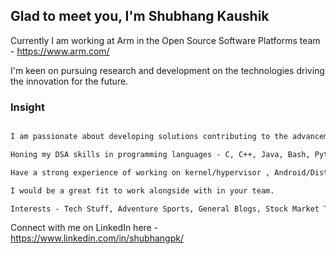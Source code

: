 ## Glad to meet you, I'm Shubhang Kaushik 

Currently I am working at Arm in the Open Source Software Platforms team - https://www.arm.com/

I'm keen on pursuing research and development on the technologies driving the innovation for the future.


### Insight

```markdown

I am passionate about developing solutions contributing to the advancements in Mobile Computing with Artifitial Intelligence capabilities. 

Honing my DSA skills in programming languages - C, C++, Java, Bash, Python 

Have a strong experience of working on kernel/hypervisor , Android/Distros OS Stack, Fixed Virtual Platforms, BSP, etc.

I would be a great fit to work alongside with in your team.  

Interests - Tech Stuff, Adventure Sports, General Blogs, Stock Market Trends  

```

Connect with me on LinkedIn here - https://www.linkedin.com/in/shubhangpk/


